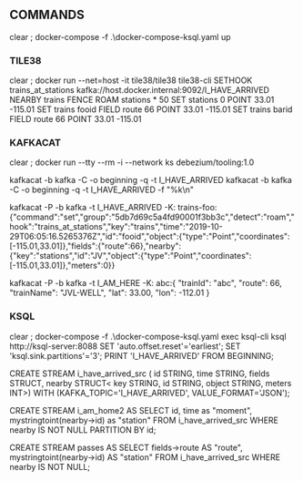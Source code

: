 ## COMMANDS
clear ; docker-compose -f .\docker-compose-ksql.yaml up

### TILE38
clear ; docker run --net=host -it tile38/tile38 tile38-cli
SETHOOK trains_at_stations kafka://host.docker.internal:9092/I_HAVE_ARRIVED NEARBY trains FENCE ROAM stations * 50
SET stations 0 POINT 33.01 -115.01
SET trains fooid FIELD route 66 POINT 33.01 -115.01
SET trains barid FIELD route 66 POINT 33.01 -115.01

### KAFKACAT

clear ; docker run --tty --rm -i --network ks debezium/tooling:1.0

kafkacat -b kafka -C -o beginning -q -t I_HAVE_ARRIVED
kafkacat -b kafka -C -o beginning -q -t I_HAVE_ARRIVED -f "%k\n"

kafkacat -P -b kafka -t I_HAVE_ARRIVED -K:
trains-foo:{"command":"set","group":"5db7d69c5a4fd90001f3bb3c","detect":"roam","hook":"trains_at_stations","key":"trains","time":"2019-10-29T06:05:16.5265376Z","id":"fooid","object":{"type":"Point","coordinates":[-115.01,33.01]},"fields":{"route":66},"nearby":{"key":"stations","id":"JV","object":{"type":"Point","coordinates":[-115.01,33.01]},"meters":0}}

kafkacat -P -b kafka -t I_AM_HERE -K:
abc:{ "trainId": "abc", "route": 66, "trainName": "JVL-WELL", "lat": 33.00, "lon": -112.01 }

### KSQL

clear ; docker-compose -f .\docker-compose-ksql.yaml exec ksql-cli ksql http://ksql-server:8088
SET 'auto.offset.reset'='earliest';
SET 'ksql.sink.partitions'='3';
PRINT 'I_HAVE_ARRIVED' FROM BEGINNING;

CREATE STREAM i_have_arrived_src (	id STRING,
							 		time STRING,
							 		fields STRUCT<route INTEGER>,
			                 		nearby STRUCT<
				                    	  	key STRING,
				                      	  	id STRING,
				                      	  	object STRING,
				                      		meters INT>)
        WITH (KAFKA_TOPIC='I_HAVE_ARRIVED', VALUE_FORMAT='JSON');

CREATE STREAM i_am_home2 AS 	SELECT id, time as "moment", mystringtoint(nearby->id) as "station" 
						 	FROM i_have_arrived_src 
						 	WHERE nearby IS NOT NULL 
						 	PARTITION BY id;

CREATE STREAM passes AS SELECT fields->route AS "route", mystringtoint(nearby->id) AS "station" 
						FROM i_have_arrived_src 
					 	WHERE nearby IS NOT NULL;
